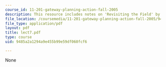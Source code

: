 ```yaml
---
course_id: 11-201-gateway-planning-action-fall-2005
description: This resource includes notes on 'Revisiting the Field' by Prof. Vale.
file_location: /coursemedia/11-201-gateway-planning-action-fall-2005/9485a2a1294a9e455b99e59df060fcf6_lect7.pdf
file_type: application/pdf
layout: pdf
title: lect7.pdf
type: course
uid: 9485a2a1294a9e455b99e59df060fcf6

---
```

None